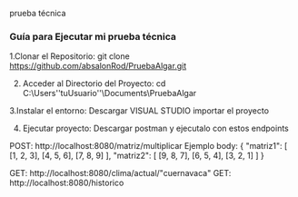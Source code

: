 prueba técnica

### Guía para Ejecutar mi prueba técnica 

1.Clonar el Repositorio:
    git clone https://github.com/absalonRod/PruebaAlgar.git
   

2. Acceder al Directorio del Proyecto:
   cd C:\Users\''tuUsuario''\Documents\PruebaAlgar
   
3.Instalar el entorno:
    Descargar VISUAL STUDIO
    importar el proyecto

4. Ejecutar proyecto:
Descargar postman y ejecutalo con estos endpoints

POST: http://localhost:8080/matriz/multiplicar
    Ejemplo body:
    {
  "matriz1": [
    [1, 2, 3],
    [4, 5, 6],
    [7, 8, 9]
  ],
  "matriz2": [
    [9, 8, 7],
    [6, 5, 4],
    [3, 2, 1]
  ]
}

GET: http://localhost:8080/clima/actual/"cuernavaca"
GET: http://localhost:8080/historico
